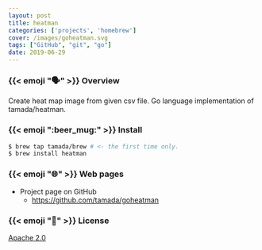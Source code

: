 ```yaml
---
layout: post
title: heatman
categories: ['projects', 'homebrew']
cover: /images/goheatman.svg
tags: ["GitHub", "git", "go"]
date: 2019-06-29
---
```


### {{< emoji ":speaking_head:" >}} Overview

Create heat map image from given csv file. Go language implementation of tamada/heatman.

<!--more-->


### {{< emoji ":beer_mug:" >}} Install

```sh
$ brew tap tamada/brew # <- the first time only.
$ brew install heatman
```

### {{< emoji ":globe_with_meridians:" >}} Web pages

* Project page on GitHub
    * https://github.com/tamada/goheatman

### {{< emoji ":handshake:" >}} License

[Apache 2.0](https://github.com/tamada/rrh/blob/master/LICENSE)
